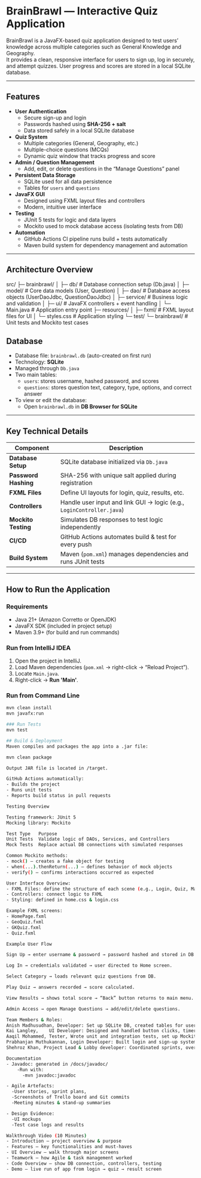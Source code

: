 # BrainBrawl — Interactive Quiz Application

BrainBrawl is a JavaFX-based quiz application designed to test users’ knowledge across multiple categories such as General Knowledge and Geography.  
It provides a clean, responsive interface for users to sign up, log in securely, and attempt quizzes. User progress and scores are stored in a local SQLite database.

---

## Features

- **User Authentication**
  - Secure sign-up and login
  - Passwords hashed using **SHA-256 + salt**
  - Data stored safely in a local SQLite database
- **Quiz System**
  - Multiple categories (General, Geography, etc.)
  - Multiple-choice questions (MCQs)
  - Dynamic quiz window that tracks progress and score
- **Admin / Question Management**
  - Add, edit, or delete questions in the “Manage Questions” panel
- **Persistent Data Storage**
  - SQLite used for all data persistence
  - Tables for `users` and `questions`
- **JavaFX GUI**
  - Designed using FXML layout files and controllers
  - Modern, intuitive user interface
- **Testing**
  - JUnit 5 tests for logic and data layers
  - Mockito used to mock database access (isolating tests from DB)
- **Automation**
  - GitHub Actions CI pipeline runs build + tests automatically
  - Maven build system for dependency management and automation

---

## Architecture Overview
src/
├─ brainbrawl/
│ ├─ db/ # Database connection setup (Db.java)
│ ├─ model/ # Core data models (User, Question)
│ ├─ dao/ # Database access objects (UserDaoJdbc, QuestionDaoJdbc)
│ ├─ service/ # Business logic and validation
│ ├─ ui/ # JavaFX controllers + event handling
│ └─ Main.java # Application entry point
├─ resources/
│ ├─ fxml/ # FXML layout files for UI
│ └─ styles.css # Application styling
└─ test/
└─ brainbrawl/ # Unit tests and Mockito test cases

## Database

- Database file: `brainbrawl.db` (auto-created on first run)
- Technology: **SQLite**
- Managed through `Db.java`
- Two main tables:
  - `users`: stores username, hashed password, and scores
  - `questions`: stores question text, category, type, options, and correct answer
- To view or edit the database:
  - Open `brainbrawl.db` in **DB Browser for SQLite**

---

## Key Technical Details

| Component | Description |
|------------|--------------|
| **Database Setup** | SQLite database initialized via `Db.java` |
| **Password Hashing** | SHA-256 with unique salt applied during registration |
| **FXML Files** | Define UI layouts for login, quiz, results, etc. |
| **Controllers** | Handle user input and link GUI → logic (e.g., `LoginController.java`) |
| **Mockito Testing** | Simulates DB responses to test logic independently |
| **CI/CD** | GitHub Actions automates build & test for every push |
| **Build System** | Maven (`pom.xml`) manages dependencies and runs JUnit tests |

---

## How to Run the Application

### Requirements
- Java 21+ (Amazon Corretto or OpenJDK)
- JavaFX SDK (included in project setup)
- Maven 3.9+ (for build and run commands)

### Run from IntelliJ IDEA
1. Open the project in IntelliJ.
2. Load Maven dependencies (`pom.xml` → right-click → “Reload Project”).
3. Locate `Main.java`.
4. Right-click → **Run 'Main'**.

### Run from Command Line
```bash
mvn clean install
mvn javafx:run

### Run Tests
mvn test

## Build & Deployment
Maven compiles and packages the app into a .jar file:

mvn clean package

Output JAR file is located in /target.

GitHub Actions automatically:
- Builds the project
- Runs unit tests
- Reports build status in pull requests

Testing Overview

Testing framework: JUnit 5
Mocking library: Mockito

Test Type	Purpose
Unit Tests	Validate logic of DAOs, Services, and Controllers
Mock Tests	Replace actual DB connections with simulated responses

Common Mockito methods:
- mock() — creates a fake object for testing
- when(...).thenReturn(...) — defines behavior of mock objects
- verify() — confirms interactions occurred as expected

User Interface Overview:
- FXML Files: define the structure of each scene (e.g., Login, Quiz, Manage Questions)
- Controllers: connect logic to FXML
- Styling: defined in home.css & login.css

Example FXML screens:
- HomePage.fxml
- GeoQuiz.fxml
- GKQuiz.fxml
- Quiz.fxml

Example User Flow

Sign Up → enter username & password → password hashed and stored in DB.

Log In → credentials validated → user directed to Home screen.

Select Category → loads relevant quiz questions from DB.

Play Quiz → answers recorded → score calculated.

View Results → shows total score → “Back” button returns to main menu.

Admin Access → open Manage Questions → add/edit/delete questions.

Team Members & Roles:
Anish Madhusudhan, Developer: Set up SQLite DB, created tables for users & questions, built connection logic, ensured data persistence.
Kai Langley,	UI Developer: Designed and handled button clicks, timer animations, implemented FXML screens and and layout styling in JavaFX.
Aaqil Mohammed, Tester,	Wrote unit and integration tests, set up Mockito for DAO tests, managed Trello workflow.
Prabhanjan Muthukannan, Login Developer: Built login and sign-up system using secure password hashing, linked the FXML login and register screens with the database.
Shehroz Khan, Project Lead & Lobby developer: Coordinated sprints, oversaw documentation and CI/CD setup, made the lobby system where a player can start a quiz.

Documentation
- Javadoc: generated in /docs/javadoc/
    -Run with:
      -mvn javadoc:javadoc

- Agile Artefacts:
  -User stories, sprint plans,
  -Screenshots of Trello board and Git commits
  -Meeting minutes & stand-up summaries

- Design Evidence:
  -UI mockups
  -Test case logs and results

Walkthrough Video (10 Minutes)
- Introduction – project overview & purpose
- Features – key functionalities and must-haves
- UI Overview – walk through major screens
- Teamwork – how Agile & task management worked
- Code Overview – show DB connection, controllers, testing
- Demo – live run of app from login → quiz → result screen


